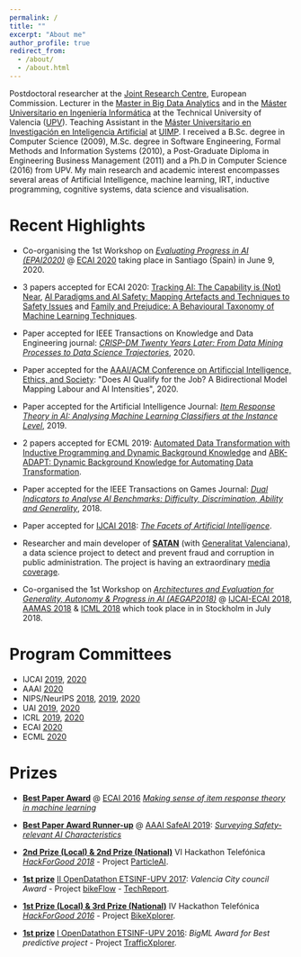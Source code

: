 ```yaml
---
permalink: /
title: ""
excerpt: "About me"
author_profile: true
redirect_from: 
  - /about/
  - /about.html
---
```


Postdoctoral researcher at the [Joint Research Centre](https://ec.europa.eu/jrc/en/about/jrc-site/seville), European Commission. Lecturer in the [Master in Big Data Analytics](http://bigdata.inf.upv.es/) and in the [Máster Universitario en Ingeniería Informática](http://muiinf.webs.upv.es/) at the Technical University of Valencia ([UPV](http://www.upv.es/)). Teaching Assistant in the [Máster Universitario en Investigación en Inteligencia Artificial](http://www.uimp.es/postgrado/estudios/fichaestudio.php?plan=P03S&any=2016-17&verasi=N&lan=es) at [UIMP](http://www.uimp.es/). I received a B.Sc. degree in Computer Science (2009), M.Sc. degree in Software Engineering, Formal Methods and Information Systems (2010), a Post-Graduate Diploma in Engineering Business Management (2011) and a Ph.D in Computer Science (2016) from UPV. My main research and academic interest encompasses several areas of Artificial Intelligence, machine learning, IRT, inductive programming, cognitive systems, data science and visualisation. 

Recent Highlights
======

* Co-organising the 1st Workshop on *[Evaluating Progress in AI (EPAI2020)](http://dmip.webs.upv.es/EPAI2020/)*  @ [ECAI 2020](http://ecai2020.eu/) taking place in Santiago (Spain) in June 9, 2020.

* 3 papers accepted for ECAI 2020:  [Tracking AI: The Capability is (Not) Near](),  [AI Paradigms and AI Safety: Mapping Artefacts and Techniques to Safety Issues]() and [Family and Prejudice: A Behavioural Taxonomy of Machine Learning Techniques]().

* Paper accepted for IEEE Transactions on Knowledge and Data Engineering journal: [*CRISP-DM Twenty Years Later: From Data Mining Processes to Data Science Trajectories*](https://doi.org/10.1109/TKDE.2019.2962680), 2020.

* Paper accepted for the [AAAI/ACM Conference on Artificcial Intelligence, Ethics, and Society](https://www.aies-conference.com/2020/): "Does AI Qualify for the Job? A Bidirectional Model Mapping Labour and AI Intensities", 2020.

* Paper accepted for the Artificial Intelligence Journal: [*Item Response Theory in AI: Analysing Machine Learning Classifiers at the Instance Level*](https://authors.elsevier.com/a/1YWua-c5NdLy), 2019.

* 2 papers accepted for ECML 2019:  [Automated Data Transformation with Inductive Programming and Dynamic Background Knowledge](https://doi.org/10.1007/978-3-030-46133-1_44) and [ABK-ADAPT: Dynamic Background Knowledge for Automating Data Transformation](https://doi.org/10.1007/978-3-030-46133-1_45).

* Paper accepted for the  IEEE Transactions on Games Journal: [*Dual Indicators to Analyse AI Benchmarks: Difficulty, Discrimination, Ability and Generality*](https://doi.org/10.1109/TG.2018.2883773), 2018.

* Paper accepted for [IJCAI 2018](https://www.ijcai-18.org/): [*The Facets of Artificial Intelligence*](https://www.ijcai.org/proceedings/2018/718). 

* Researcher and main developer of [**SATAN**](https://safe-tools.dsic.upv.es/shiny/saler/) (with [Generalitat Valenciana](https://safe-tools.dsic.upv.es/shiny/saler/)), a data science project to detect and prevent fraud and corruption in public administration. The project is having  an extraordinary [media coverage](https://www.google.com/search?safe=off&biw=1920&bih=969&tbm=nws&ei=QgFUXP-PBISAur4PrqKCqAU&q=SATAN+sistema+alertas+generalitat+valenciana+&oq=SATAN+sistema+alertas+generalitat+valenciana+&gs_l=psy-ab.3...25935.31932.0.32104.17.17.0.0.0.0.110.1520.13j4.17.0....0...1c.1.64.psy-ab..4.1.96...33i10k1.0.VJ2Jg4ik1bE).  

* Co-organised  the 1st Workshop on *[Architectures and Evaluation for Generality, Autonomy & Progress in AI (AEGAP2018)](http://cadia.ru.is/workshops/aegap2018/)*  @ [IJCAI-ECAI 2018](https://www.ijcai-18.org/), [AAMAS 2018](http://celweb.vuse.vanderbilt.edu/aamas18/) & [ICML 2018](https://icml.cc/) which took place in in Stockholm in July 2018.
		




Program Committees
======

* IJCAI [2019](https://ijcai19.org/), [2020](https://ijcai20.org/)
* AAAI [2020](https://aaai.org/Conferences/AAAI-20/)
* NIPS/NeurIPS [2018](https://nips.cc/Conferences/2018), [2019](https://nips.cc/Conferences/2019), [2020](https://nips.cc/Conferences/2020)
* UAI [2019](http://auai.org/uai2019/), [2020](http://www.auai.org/uai2020/)
* ICRL [2019](https://iclr.cc/Conferences/2019), [2020](https://iclr.cc/)
* ECAI [2020](http://ecai2020.eu/)
* ECML [2020](https://ecmlpkdd2020.net/)


Prizes
======

* [**Best Paper Award**]() @ [ECAI 2016](http://www.ecai2016.org) [*Making sense of item response theory in machine learning*](http://ebooks.iospress.com/volumearticle/44867)

* [**Best Paper Award Runner-up**](https://www.cser.ac.uk/news/safeai-workshop/) @ [AAAI SafeAI 2019](https://safeai.webs.upv.es/): [*Surveying Safety-relevant AI Characteristics*](http://ceur-ws.org/Vol-2301/paper_22.pdf)


* <a href="http://www.upv.es/noticias-upv/noticia-10040-hackforgood-gl-es.html"><b>2nd Prize (Local) & 2nd Prize (National)</b></a> VI Hackathon Telef&oacute;nica <em><a href="http://hackforgood.net/">HackForGood 2018</a></em> - Project <a href="http://users.dsic.upv.es/~flip/particleAI/">ParticleAI</a>.

* <a href="http://noticias.inf.upv.es/?p=7962"><b>1st prize</b></a> <a href="http://dataupv.webs.upv.es/ii-opendatathon-etsinf-upv/">II OpenDatathon ETSINF-UPV 2017</a>: <em>Valencia City council Award</em> - Project <a href="http://safe-tools.dsic.upv.es/bikeflow/"> bikeFlow</a> - <a href="./papers/fmartinez_BikeFlow_TR.pdf">TechReport</a>.

* <a href="http://hackforgood.net/el-resumen-de-hackforgood-2016/"><b>1st Prize (Local) & 3rd Prize (National)</b></a> IV Hackathon Telef&oacute;nica <em><a href="http://hackforgood.net/">HackForGood 2016</a></em> - Project <a href="http://users.dsic.upv.es/~flip/bikeXplorer/">BikeXplorer</a>.					

* <a href="http://noticias.inf.upv.es/?p=7962"><b>1st prize</b></a> <a href="http://dataupv.webs.upv.es/i-opendatathon-etsinf-upv/">I OpenDatathon ETSINF-UPV 2016</a>: <em>BigML Award for Best predictive project</em> - Project <a href="http://users.dsic.upv.es/~flip/trafico/">TrafficXplorer</a>.
